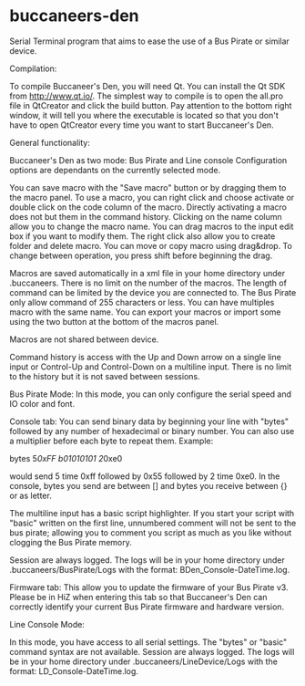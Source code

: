 # buccaneers-den
Serial Terminal program that aims to ease the use of a Bus Pirate or similar device.

Compilation:

To compile Buccaneer's Den, you will need Qt. You can install the Qt SDK from http://www.qt.io/.
The simplest way to compile is to open the all.pro file in QtCreator and click the build button.
Pay attention to the bottom right window, it will tell you where the executable is located so
that you don't have to open QtCreator every time you want to start Buccaneer's Den.

General functionality:

Buccaneer's Den as two mode: Bus Pirate and Line console
Configuration options are dependants on the currently selected mode.

You can save macro with the "Save macro" button or by dragging them to the macro panel.
To use a macro, you can right click and choose activate or double click on the code
column of the macro. Directly activating a macro does not but them in the command history.
Clicking on the name column allow you to change the macro name. You can drag macros to
the input edit box if you want to modify them. The right click also allow you to create
folder and delete macro. You can move or copy macro using drag&drop. To change between
operation, you press shift before beginning the drag.

Macros are saved automatically in a xml file in your home directory under .buccaneers.
There is no limit on the number of the macros. The length of command can be limited by the
device you are connected to. The Bus Pirate only allow command of 255 characters or less.
You can have multiples macro with the same name. You can export your macros or import some
using the two button at the bottom of the macros panel.

Macros are not shared between device.

Command history is access with the Up and Down arrow on a single line input or Control-Up
and Control-Down on a multiline input. There is no limit to the history but it is not
saved between sessions.

Bus Pirate Mode:
In this mode, you can only configure the serial speed and IO color and font.

Console tab:
You can send binary data by beginning your line with "bytes" followed by any number
of hexadecimal or binary number. You can also use a multiplier before each byte to
repeat them. Example:

bytes 5*0xFF b01010101 2*0xe0

would send 5 time 0xff followed by 0x55 followed by 2 time 0xe0. In the console, bytes
you send are between [] and bytes you receive between {} or as letter.

The multiline input has a basic script highlighter. If you start your script with
"basic" written on the first line, unnumbered comment will not be sent to the bus
pirate; allowing you to comment you script as much as you like without clogging
the Bus Pirate memory.

Session are always logged. The logs will be in your home directory under
.buccaneers/BusPirate/Logs with the format: BDen_Console-DateTime.log.

Firmware tab:
This allow you to update the firmware of your Bus Pirate v3. Please be in HiZ when
entering this tab so that Buccaneer's Den can correctly identify your current Bus
Pirate firmware and hardware version.

Line Console Mode:

In this mode, you have access to all serial settings. The "bytes" or "basic"
command syntax are not available. Session are always logged. The logs will be
in your home directory under .buccaneers/LineDevice/Logs with the format: LD_Console-DateTime.log. 
